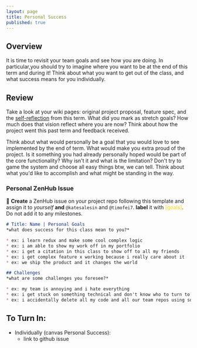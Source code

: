 ```yaml
---
layout: page
title: Personal Success
published: true
---
```




## Overview 

It is time to revisit your team goals and see how you are doing.  In particular,you should try to imagine where you want to be at the end of this term and during it! Think about what you want to get out of the class, and what success means for you individually. 

## Review

Take a look at your wiki pages: original project proposal, feature spec, and the [self-reflection](project-self-reflection) from this term. What did you mark as stretch goals? How much does that vision reflect where you are now? Think about how the project went this past term and feedback received.

Think about what would personally be a goal that you would love to see implemented by the end of term.  What would make you extra proud of the project.  Is it something you had already personally hoped would be part of the core functionality?  Why isn't it and what is the limitation?  Don't try to game the system and choose all easy things btw, we can tell. Think about what you'd like to accomplish and what might be standing in the way.


### Personal ZenHub Issue

🚀 **Create** a ZenHub issue on your project repo following this template and assign it to *yourself* **and** `@katesalesin` and `@timofei7`. **label** it with <span style="color: gold">[goals]</span>. Do not add it to any milestones.

```markdown
# Title: Name | Personal Goals
*what does success for this class mean to you?*

* ex: i learn redux and make some cool complex logic
* ex: i am able to show my work off in my portfolio
* ex: i get a citation in this class to show off to all my friends
* ex: i get complex feature x working because i really care about it
* ex: we ship the product and it changes the world

## Challenges
*what are some challenges you foresee?*

* ex: my team is annoying and i hate everything
* ex: i get stuck on something technical and don't know who to turn to
* ex: i accidentally delete all my code and all our team repos using some dark magic i found on stackoverflow and i'm stuck at dartmouth forever

```


## To Turn In:
* Individually (canvas Personal Success):
  * link to github issue
